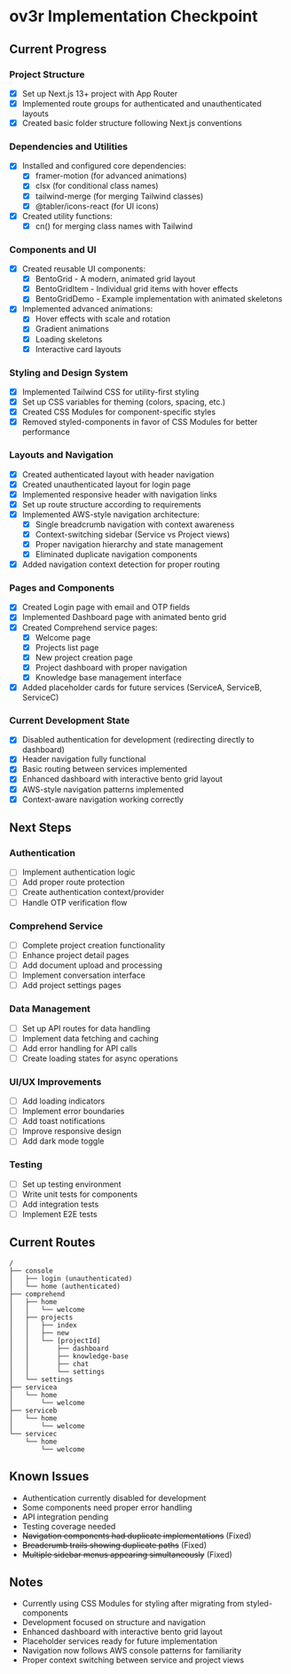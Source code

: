 # ov3r Implementation Checkpoint

## Current Progress

### Project Structure

- [x] Set up Next.js 13+ project with App Router
- [x] Implemented route groups for authenticated and unauthenticated layouts
- [x] Created basic folder structure following Next.js conventions

### Dependencies and Utilities

- [x] Installed and configured core dependencies:
  - [x] framer-motion (for advanced animations)
  - [x] clsx (for conditional class names)
  - [x] tailwind-merge (for merging Tailwind classes)
  - [x] @tabler/icons-react (for UI icons)
- [x] Created utility functions:
  - [x] cn() for merging class names with Tailwind

### Components and UI

- [x] Created reusable UI components:
  - [x] BentoGrid - A modern, animated grid layout
  - [x] BentoGridItem - Individual grid items with hover effects
  - [x] BentoGridDemo - Example implementation with animated skeletons
- [x] Implemented advanced animations:
  - [x] Hover effects with scale and rotation
  - [x] Gradient animations
  - [x] Loading skeletons
  - [x] Interactive card layouts

### Styling and Design System

- [x] Implemented Tailwind CSS for utility-first styling
- [x] Set up CSS variables for theming (colors, spacing, etc.)
- [x] Created CSS Modules for component-specific styles
- [x] Removed styled-components in favor of CSS Modules for better performance

### Layouts and Navigation

- [x] Created authenticated layout with header navigation
- [x] Created unauthenticated layout for login page
- [x] Implemented responsive header with navigation links
- [x] Set up route structure according to requirements
- [x] Implemented AWS-style navigation architecture:
  - [x] Single breadcrumb navigation with context awareness
  - [x] Context-switching sidebar (Service vs Project views)
  - [x] Proper navigation hierarchy and state management
  - [x] Eliminated duplicate navigation components
- [x] Added navigation context detection for proper routing

### Pages and Components

- [x] Created Login page with email and OTP fields
- [x] Implemented Dashboard page with animated bento grid
- [x] Created Comprehend service pages:
  - [x] Welcome page
  - [x] Projects list page
  - [x] New project creation page
  - [x] Project dashboard with proper navigation
  - [x] Knowledge base management interface
- [x] Added placeholder cards for future services (ServiceA, ServiceB, ServiceC)

### Current Development State

- [x] Disabled authentication for development (redirecting directly to dashboard)
- [x] Header navigation fully functional
- [x] Basic routing between services implemented
- [x] Enhanced dashboard with interactive bento grid layout
- [x] AWS-style navigation patterns implemented
- [x] Context-aware navigation working correctly

## Next Steps

### Authentication

- [ ] Implement authentication logic
- [ ] Add proper route protection
- [ ] Create authentication context/provider
- [ ] Handle OTP verification flow

### Comprehend Service

- [ ] Complete project creation functionality
- [ ] Enhance project detail pages
- [ ] Add document upload and processing
- [ ] Implement conversation interface
- [ ] Add project settings pages

### Data Management

- [ ] Set up API routes for data handling
- [ ] Implement data fetching and caching
- [ ] Add error handling for API calls
- [ ] Create loading states for async operations

### UI/UX Improvements

- [ ] Add loading indicators
- [ ] Implement error boundaries
- [ ] Add toast notifications
- [ ] Improve responsive design
- [ ] Add dark mode toggle

### Testing

- [ ] Set up testing environment
- [ ] Write unit tests for components
- [ ] Add integration tests
- [ ] Implement E2E tests

## Current Routes

```
/
├── console
│   ├── login (unauthenticated)
│   └── home (authenticated)
├── comprehend
│   ├── home
│   │   └── welcome
│   ├── projects
│   │   ├── index
│   │   ├── new
│   │   └── [projectId]
│   │       ├── dashboard
│   │       ├── knowledge-base
│   │       ├── chat
│   │       └── settings
│   └── settings
├── servicea
│   └── home
│       └── welcome
├── serviceb
│   └── home
│       └── welcome
└── servicec
    └── home
        └── welcome
```

## Known Issues

- Authentication currently disabled for development
- Some components need proper error handling
- API integration pending
- Testing coverage needed
- ~~Navigation components had duplicate implementations~~ (Fixed)
- ~~Breadcrumb trails showing duplicate paths~~ (Fixed)
- ~~Multiple sidebar menus appearing simultaneously~~ (Fixed)

## Notes

- Currently using CSS Modules for styling after migrating from styled-components
- Development focused on structure and navigation
- Enhanced dashboard with interactive bento grid layout
- Placeholder services ready for future implementation
- Navigation now follows AWS console patterns for familiarity
- Proper context switching between service and project views

